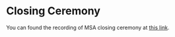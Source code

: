 # Closing Ceremony

You can found the recording of MSA closing ceremony at [this link](https://stdntpartners-my.sharepoint.com/:v:/g/personal/sahithi_kodali_studentambassadors_com/EZi1MBB0T3lDtKJZBJj_uLgBv-ORnceLvl3aA4lQ0sNWeA?e=EgM7qG).